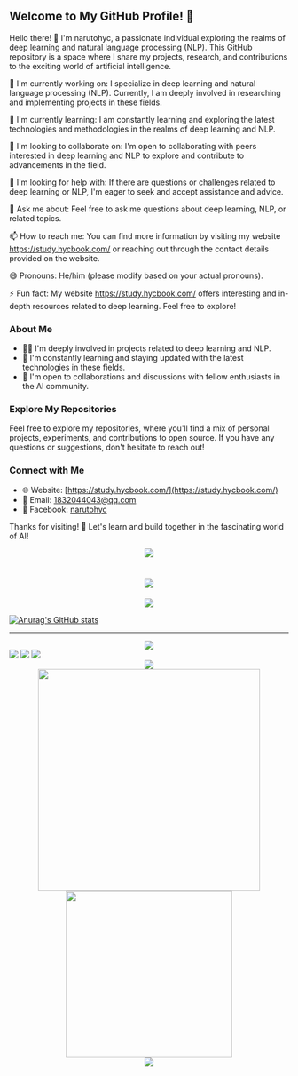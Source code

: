 <!--
**narutohyc/narutohyc** is a ✨ _special_ ✨ repository because its `README.md` (this file) appears on your GitHub profile.

Here are some ideas to get you started:
- 🔭 I’m currently working on ...
- 🌱 I’m currently learning ...
- 👯 I’m looking to collaborate on ...
- 🤔 I’m looking for help with ...
- 💬 Ask me about ...
- 📫 How to reach me: ...
- 😄 Pronouns: ...
- ⚡ Fun fact: ...
-->

## Welcome to My GitHub Profile! 🚀

Hello there! 👋 I'm narutohyc, a passionate individual exploring the realms of deep learning and natural language processing (NLP). This GitHub repository is a space where I share my projects, research, and contributions to the exciting world of artificial intelligence.

🔭 I'm currently working on: I specialize in deep learning and natural language processing (NLP). Currently, I am deeply involved in researching and implementing projects in these fields.

🌱 I'm currently learning: I am constantly learning and exploring the latest technologies and methodologies in the realms of deep learning and NLP.

👯 I'm looking to collaborate on: I'm open to collaborating with peers interested in deep learning and NLP to explore and contribute to advancements in the field.

🤔 I'm looking for help with: If there are questions or challenges related to deep learning or NLP, I'm eager to seek and accept assistance and advice.

💬 Ask me about: Feel free to ask me questions about deep learning, NLP, or related topics.

📫 How to reach me: You can find more information by visiting my website https://study.hycbook.com/ or reaching out through the contact details provided on the website.

😄 Pronouns: He/him (please modify based on your actual pronouns).

⚡ Fun fact: My website https://study.hycbook.com/ offers interesting and in-depth resources related to deep learning. Feel free to explore!


### About Me

- 👨‍💻 I'm deeply involved in projects related to deep learning and NLP.
- 🌱 I'm constantly learning and staying updated with the latest technologies in these fields.
- 🤝 I'm open to collaborations and discussions with fellow enthusiasts in the AI community.

### Explore My Repositories

Feel free to explore my repositories, where you'll find a mix of personal projects, experiments, and contributions to open source. If you have any questions or suggestions, don't hesitate to reach out!

### Connect with Me

- 🌐 Website: [https://study.hycbook.com/](https://study.hycbook.com/)
- 📧 Email: [1832044043@qq.com](mailto:1832044043@qq.com)
- 📘 Facebook: [narutohyc](https://www.facebook.com/profile.php?id=100009080520214)

Thanks for visiting! 🌟 Let's learn and build together in the fascinating world of AI!


<!-- 酷酷壁纸 -->
<center>
	<img src="https://s2.loli.net/2022/03/23/7Hhl5pBTseoObDS.jpg" >
</center>



<link rel="stylesheet" type="text/css" href="https://github.com/narutohyc/narutohyc/blob/main/styles/style.css">



<!-- 动态写代码 -->
<h1 align="center">
	<img src="https://readme-typing-svg.herokuapp.com/?lines=console.log(%22Hello%2C%20World!%22);narutohyc小盆友祝您今天愉快!&center=true&size=27">
</h1>

<div align="center">
	<img src="https://metrics.lecoq.io/narutohyc?template=classic&config.timezone=Asia%2FShanghai">
</div>



[![Anurag's GitHub stats](https://github-readme-stats.vercel.app/api?username=narutohyc)](https://github.com/narutohyc/github-readme-stats)

---

<div align="center">
	<img  src="https://github-profile-trophy.vercel.app/?username=narutohyc" />
</div>


<span >
	<img  src="https://img.shields.io/badge/-python-E34F26?style=flat-square&logo=python&logoColor=white" />
	<img  src="https://img.shields.io/badge/-java-1572B6?style=flat-square&logo=java" />
	<img  src="https://visitor-badge.glitch.me/badge?page_id=narutohyc" />
</span>

<!-- narutohyc's contribution graph -->
<div align="center">
	<img src="https://activity-graph.herokuapp.com/graph?username=narutohyc&theme=xcode" />
</div>

<!-- csdn -->
<div align="center">
  <img src="https://github-readme-streak-stats.herokuapp.com/?user=narutohyc" width="400"/>
  <img src="https://stats.justsong.cn/api/csdn?id=u013545389" width="300" />
</div>

<div align="center">
    <img src="https://w.wallhaven.cc/full/8o/wallhaven-8ok8p1.jpg">
</div>
